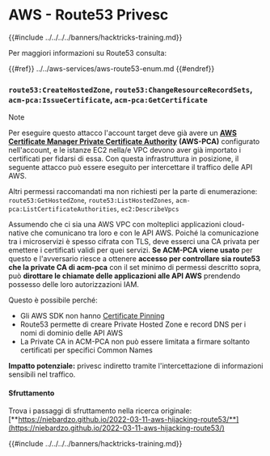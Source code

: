 # AWS - Route53 Privesc

{{#include ../../../../banners/hacktricks-training.md}}

Per maggiori informazioni su Route53 consulta:

{{#ref}}
../../aws-services/aws-route53-enum.md
{{#endref}}

### `route53:CreateHostedZone`, `route53:ChangeResourceRecordSets`, `acm-pca:IssueCertificate`, `acm-pca:GetCertificate`

> [!NOTE]
> Per eseguire questo attacco l'account target deve già avere un [**AWS Certificate Manager Private Certificate Authority**](https://aws.amazon.com/certificate-manager/private-certificate-authority/) **(AWS-PCA)** configurato nell'account, e le istanze EC2 nella/e VPC devono aver già importato i certificati per fidarsi di essa. Con questa infrastruttura in posizione, il seguente attacco può essere eseguito per intercettare il traffico delle API AWS.

Altri permessi raccomandati ma non richiesti per la parte di enumerazione: `route53:GetHostedZone`, `route53:ListHostedZones`, `acm-pca:ListCertificateAuthorities`, `ec2:DescribeVpcs`

Assumendo che ci sia una AWS VPC con molteplici applicazioni cloud-native che comunicano tra loro e con le API AWS. Poiché la comunicazione tra i microservizi è spesso cifrata con TLS, deve esserci una CA privata per emettere i certificati validi per quei servizi. **Se ACM-PCA viene usato** per questo e l'avversario riesce a ottenere **accesso per controllare sia route53 che la private CA di acm-pca** con il set minimo di permessi descritto sopra, può **dirottare le chiamate delle applicazioni alle API AWS** prendendo possesso delle loro autorizzazioni IAM.

Questo è possibile perché:

- Gli AWS SDK non hanno [Certificate Pinning](https://www.digicert.com/blog/certificate-pinning-what-is-certificate-pinning)
- Route53 permette di creare Private Hosted Zone e record DNS per i nomi di dominio delle API AWS
- La Private CA in ACM-PCA non può essere limitata a firmare soltanto certificati per specifici Common Names

**Impatto potenziale:** privesc indiretto tramite l'intercettazione di informazioni sensibili nel traffico.

#### Sfruttamento <a href="#discovery" id="discovery"></a>

Trova i passaggi di sfruttamento nella ricerca originale: [**https://niebardzo.github.io/2022-03-11-aws-hijacking-route53/**](https://niebardzo.github.io/2022-03-11-aws-hijacking-route53/)

{{#include ../../../../banners/hacktricks-training.md}}
